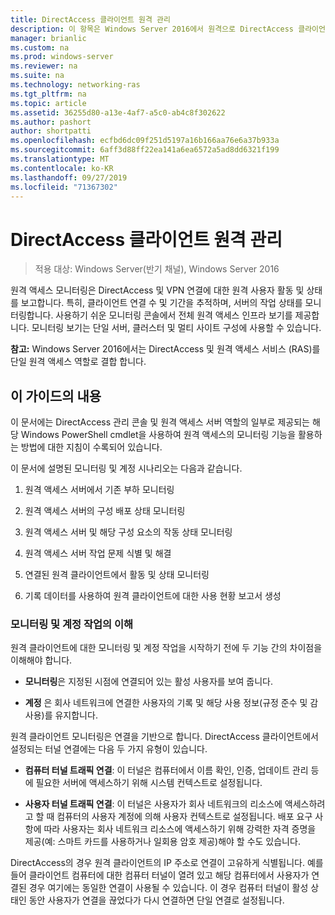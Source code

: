 ```yaml
---
title: DirectAccess 클라이언트 원격 관리
description: 이 항목은 Windows Server 2016에서 원격으로 DirectAccess 클라이언트 관리 가이드의 일부입니다.
manager: brianlic
ms.custom: na
ms.prod: windows-server
ms.reviewer: na
ms.suite: na
ms.technology: networking-ras
ms.tgt_pltfrm: na
ms.topic: article
ms.assetid: 36255d80-a13e-4af7-a5c0-ab4c8f302622
ms.author: pashort
author: shortpatti
ms.openlocfilehash: ecfbd6dc09f251d5197a16b166aa76e6a37b933a
ms.sourcegitcommit: 6aff3d88ff22ea141a6ea6572a5ad8dd6321f199
ms.translationtype: MT
ms.contentlocale: ko-KR
ms.lasthandoff: 09/27/2019
ms.locfileid: "71367302"
---
```

# <a name="manage-directaccess-clients-remotely"></a>DirectAccess 클라이언트 원격 관리

>적용 대상: Windows Server(반기 채널), Windows Server 2016

원격 액세스 모니터링은 DirectAccess 및 VPN 연결에 대한 원격 사용자 활동 및 상태를 보고합니다. 특히, 클라이언트 연결 수 및 기간을 추적하며, 서버의 작업 상태를 모니터링합니다. 사용하기 쉬운 모니터링 콘솔에서 전체 원격 액세스 인프라 보기를 제공합니다. 모니터링 보기는 단일 서버, 클러스터 및 멀티 사이트 구성에 사용할 수 있습니다.  
  
**참고:** Windows Server 2016에서는 DirectAccess 및 원격 액세스 서비스 (RAS)를 단일 원격 액세스 역할로 결합 합니다.  
  
## <a name="in-this-guide"></a>이 가이드의 내용  
이 문서에는 DirectAccess 관리 콘솔 및 원격 액세스 서버 역할의 일부로 제공되는 해당 Windows PowerShell cmdlet을 사용하여 원격 액세스의 모니터링 기능을 활용하는 방법에 대한 지침이 수록되어 있습니다.  
  
이 문서에 설명된 모니터링 및 계정 시나리오는 다음과 같습니다.  
  
1.  원격 액세스 서버에서 기존 부하 모니터링  
  
2.  원격 액세스 서버의 구성 배포 상태 모니터링  
  
3.  원격 액세스 서버 및 해당 구성 요소의 작동 상태 모니터링  
  
4.  원격 액세스 서버 작업 문제 식별 및 해결  
  
5.  연결된 원격 클라이언트에서 활동 및 상태 모니터링  
  
6.  기록 데이터를 사용하여 원격 클라이언트에 대한 사용 현황 보고서 생성  
  
### <a name="understand-monitoring-and-accounting"></a>모니터링 및 계정 작업의 이해  
원격 클라이언트에 대한 모니터링 및 계정 작업을 시작하기 전에 두 기능 간의 차이점을 이해해야 합니다.  
  
-   **모니터링**은 지정된 시점에 연결되어 있는 활성 사용자를 보여 줍니다.  
  
-   **계정** 은 회사 네트워크에 연결한 사용자의 기록 및 해당 사용 정보(규정 준수 및 감사용)를 유지합니다.  
  
원격 클라이언트 모니터링은 연결을 기반으로 합니다. DirectAccess 클라이언트에서 설정되는 터널 연결에는 다음 두 가지 유형이 있습니다.  
  
-   **컴퓨터 터널 트래픽 연결**: 이 터널은 컴퓨터에서 이름 확인, 인증, 업데이트 관리 등에 필요한 서버에 액세스하기 위해 시스템 컨텍스트로 설정됩니다.  
  
-   **사용자 터널 트래픽 연결**: 이 터널은 사용자가 회사 네트워크의 리소스에 액세스하려고 할 때 컴퓨터의 사용자 계정에 의해 사용자 컨텍스트로 설정됩니다. 배포 요구 사항에 따라 사용자는 회사 네트워크 리소스에 액세스하기 위해 강력한 자격 증명을 제공(예: 스마트 카드를 사용하거나 일회용 암호 제공)해야 할 수도 있습니다.  
  
DirectAccess의 경우 원격 클라이언트의 IP 주소로 연결이 고유하게 식별됩니다. 예를 들어 클라이언트 컴퓨터에 대한 컴퓨터 터널이 열려 있고 해당 컴퓨터에서 사용자가 연결된 경우 여기에는 동일한 연결이 사용될 수 있습니다. 이 경우 컴퓨터 터널이 활성 상태인 동안 사용자가 연결을 끊었다가 다시 연결하면 단일 연결로 설정됩니다.  
  


